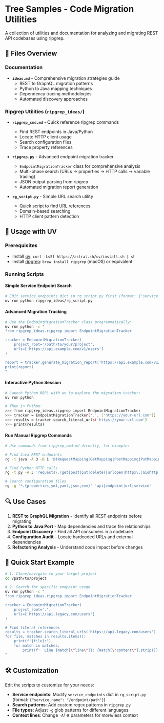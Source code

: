 # Tree Samples - Code Migration Utilities

A collection of utilities and documentation for analyzing and migrating REST API codebases using ripgrep.

## 📁 Files Overview

### Documentation

- **`ideas.md`** - Comprehensive migration strategies guide
  - REST to GraphQL migration patterns
  - Python to Java mapping techniques
  - Dependency tracing methodologies
  - Automated discovery approaches

### Ripgrep Utilities (`ripgrep_ideas/`)

- **`ripgrep_cmd.md`** - Quick reference ripgrep commands
  - Find REST endpoints in Java/Python
  - Locate HTTP client usage
  - Search configuration files
  - Trace property references

- **`ripgrep.py`** - Advanced endpoint migration tracker
  - `EndpointMigrationTracker` class for comprehensive analysis
  - Multi-phase search (URLs → properties → HTTP calls → variable tracing)
  - JSON output parsing from ripgrep
  - Automated migration report generation

- **`rg_script.py`** - Simple URL search utility
  - Quick script to find URL references
  - Domain-based searching
  - HTTP client pattern detection

## 🚀 Usage with UV

### Prerequisites
- Install [uv](https://github.com/astral-sh/uv): `curl -LsSf https://astral.sh/uv/install.sh | sh`
- Install [ripgrep](https://github.com/BurntSushi/ripgrep): `brew install ripgrep` (macOS) or equivalent

### Running Scripts

#### Simple Service Endpoint Search
```bash
# Edit service_endpoints dict in rg_script.py first (format: {"service_name": "/endpoint/path"}), then run:
uv run python ripgrep_ideas/rg_script.py
```

#### Advanced Migration Tracking
```bash
# Use the EndpointMigrationTracker class programmatically:
uv run python -c "
from ripgrep_ideas.ripgrep import EndpointMigrationTracker

tracker = EndpointMigrationTracker(
    project_root='/path/to/your/project',
    urls=['https://api.example.com/v1/users']
)

report = tracker.generate_migration_report('https://api.example.com/v1/users')
print(report)
"
```

#### Interactive Python Session
```bash
# Launch Python REPL with uv to explore the migration tracker:
uv run python

# Then in Python:
>>> from ripgrep_ideas.ripgrep import EndpointMigrationTracker
>>> tracker = EndpointMigrationTracker('.', ['https://your-url.com'])
>>> results = tracker.search_literal_urls('https://your-url.com')
>>> print(results)
```

#### Run Manual Ripgrep Commands
```bash
# Use commands from ripgrep_cmd.md directly, for example:

# Find Java REST endpoints
rg -t java -A 3 -B 1 '@(RequestMapping|GetMapping|PostMapping|PutMapping|DeleteMapping)\('

# Find Python HTTP calls
rg -t py -A 3 'requests\.(get|post|put|delete)|urlopen|httpx\.|aiohttp'

# Search configuration files
rg -g '*.{properties,yml,yaml,json,env}' 'api|endpoint|url|service'
```

## 🔍 Use Cases

1. **REST to GraphQL Migration** - Identify all REST endpoints before migrating
2. **Python to Java Port** - Map dependencies and trace file relationships
3. **Endpoint Discovery** - Find all API consumers in a codebase
4. **Configuration Audit** - Locate hardcoded URLs and external dependencies
5. **Refactoring Analysis** - Understand code impact before changes

## 📝 Quick Start Example

```bash
# 1. Clone/navigate to your target project
cd /path/to/project

# 2. Search for specific endpoint usage
uv run python -c "
from ripgrep_ideas.ripgrep import EndpointMigrationTracker

tracker = EndpointMigrationTracker(
    project_root='.',
    urls=['https://api.legacy.com/users']
)

# Find literal references
results = tracker.search_literal_urls('https://api.legacy.com/users')
for file, matches in results.items():
    print(f'{file}:')
    for match in matches:
        print(f'  Line {match[\"line\"]}: {match[\"content\"].strip()}')
"
```

## 🛠️ Customization

Edit the scripts to customize for your needs:
- **Service endpoints**: Modify `service_endpoints` dict in `rg_script.py` (format: `{"service_name": "/endpoint/path"}`)
- **Search patterns**: Add custom regex patterns in `ripgrep.py`
- **File types**: Adjust `-g` glob patterns for different languages
- **Context lines**: Change `-A`/`-B` parameters for more/less context
